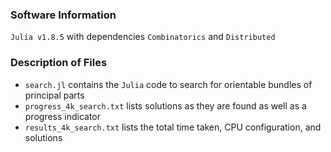 ### Software Information
`Julia v1.8.5` with dependencies `Combinatorics` and `Distributed`

### Description of Files
* `search.jl` contains the `Julia` code to search for orientable bundles of principal parts
* `progress_4k_search.txt` lists solutions as they are found as well as a progress indicator
* `results_4k_search.txt` lists the total time taken, CPU configuration, and solutions
